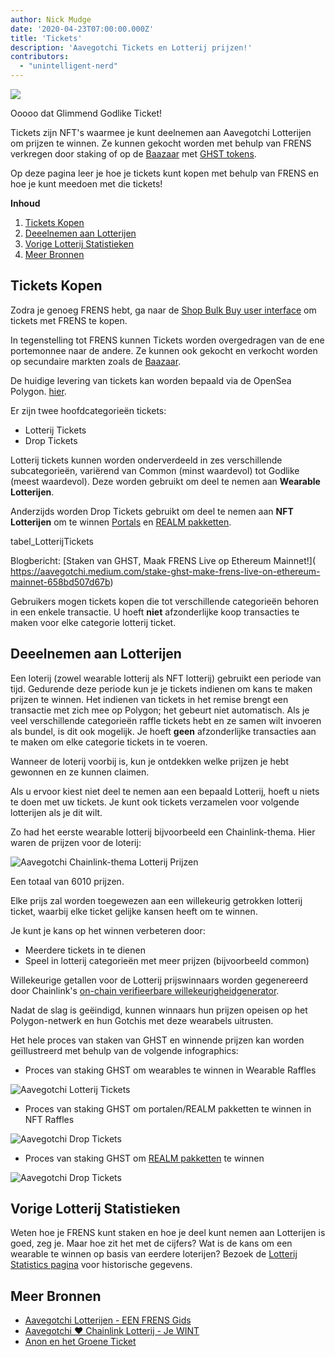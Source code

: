```yaml
---
author: Nick Mudge
date: '2020-04-23T07:00:00.000Z'
title: 'Tickets'
description: 'Aavegotchi Tickets en Lotterij prijzen!'
contributors:
  - "unintelligent-nerd"
---
```


<div class="headerImageContainer">
<img class="headerImage" src="/tickets/ticket-godlike.svg">
<p class="headerImageText">Ooooo dat Glimmend Godlike Ticket!</p>
</div>

Tickets zijn NFT's waarmee je kunt deelnemen aan Aavegotchi Lotterijen om prijzen te winnen. Ze kunnen gekocht worden met behulp van FRENS verkregen door staking of op de [Baazaar](/baazaar) met [GHST tokens](/ghst).

Op deze pagina leer je hoe je tickets kunt kopen met behulp van FRENS en hoe je kunt meedoen met die tickets!

<div class="contentsBox">

**Inhoud**

<ol>
<li><a href=#purchasing-tickets>Tickets Kopen</a></li>
<li><a href=#entering-raffles>Deeelnemen aan Lotterijen</a></li>
<li><a href=#past-raffles-statistics>Vorige Lotterij Statistieken</a></li>
<li><a href=#more-resources>Meer Bronnen</a></li>
</ol>

</div>

## Tickets Kopen

Zodra je genoeg FRENS hebt, ga naar de [Shop Bulk Buy user interface](https://aavegotchi.com/tickets) om tickets met FRENS te kopen.

In tegenstelling tot FRENS kunnen Tickets worden overgedragen van de ene portemonnee naar de andere. Ze kunnen ook gekocht en verkocht worden op secundaire markten zoals de [Baazaar](/baazaar).

De huidige levering van tickets kan worden bepaald via de OpenSea Polygon. [hier](https://opensea.io/collection/aavegotchi-raffle-tickets-polygon).

Er zijn twee hoofdcategorieën tickets:

* Lotterij Tickets
* Drop Tickets

Lotterij tickets kunnen worden onderverdeeld in zes verschillende subcategorieën, variërend van Common (minst waardevol) tot Godlike (meest waardevol). Deze worden gebruikt om deel te nemen aan **Wearable Lotterijen**.

Anderzijds worden Drop Tickets gebruikt om deel te nemen aan **NFT Lotterijen** om te winnen [Portals](/portals) en [REALM pakketten](/metaverse).

tabel_LotterijTickets

Blogbericht: \[Staken van GHST, Maak FRENS Live op Ethereum Mainnet!\]( https://aavegotchi.medium.com/stake-ghst-make-frens-live-on-ethereum-mainnet-658bd507d67b)

Gebruikers mogen tickets kopen die tot verschillende categorieën behoren in een enkele transactie. U hoeft **niet** afzonderlijke koop transacties te maken voor elke categorie lotterij ticket.

## Deeelnemen aan Lotterijen

Een loterij (zowel wearable lotterij als NFT lotterij) gebruikt een periode van tijd. Gedurende deze periode kun je je tickets indienen om kans te maken prijzen te winnen. Het indienen van tickets in het remise brengt een transactie met zich mee op Polygon; het gebeurt niet automatisch. Als je veel verschillende categorieën raffle tickets hebt en ze samen wilt invoeren als bundel, is dit ook mogelijk. Je hoeft **geen** afzonderlijke transacties aan te maken om elke categorie tickets in te voeren.

Wanneer de loterij voorbij is, kun je ontdekken welke prijzen je hebt gewonnen en ze kunnen claimen.

Als u ervoor kiest niet deel te nemen aan een bepaald Lotterij, hoeft u niets te doen met uw tickets. Je kunt ook tickets verzamelen voor volgende lotterijen als je dit wilt.

Zo had het eerste wearable lotterij bijvoorbeeld een Chainlink-thema. Hier waren de prijzen voor de loterij:

<img class = "bodyImage" src = "/tickets/link-raffle-prizes.png" alt = "Aavegotchi Chainlink-thema Lotterij Prijzen" />

Een totaal van 6010 prijzen.

Elke prijs zal worden toegewezen aan een willekeurig getrokken lotterij ticket, waarbij elke ticket gelijke kansen heeft om te winnen.

Je kunt je kans op het winnen verbeteren door:
* Meerdere tickets in te dienen
* Speel in lotterij categorieën met meer prijzen (bijvoorbeeld common)

Willekeurige getallen voor de Lotterij prijswinnaars worden gegenereerd door Chainlink's [on-chain verifieerbare willekeurigheidgenerator](https://blog.chain.link/verifiable-random-functions-vrf-random-number-generation-rng-feature/).

Nadat de slag is geëindigd, kunnen winnaars hun prijzen opeisen op het Polygon-netwerk en hun Gotchis met deze wearabels uitrusten.

Het hele proces van staken van GHST en winnende prijzen kan worden geïllustreerd met behulp van de volgende infographics:

* Proces van staking GHST om wearables te winnen in Wearable Raffles

<img class = "bodyImage" src = "/tickets/raffle-tickets-infographic.png" alt = "Aavegotchi Lotterij Tickets" />

* Proces van staking GHST om portalen/REALM pakketten te winnen in NFT Raffles

<img class = "bodyImage" src = "/tickets/drop-tickets-infographic.png" alt = "Aavegotchi Drop Tickets" />

* Proces van staking GHST om [REALM pakketten](/metaverse#realm-parcel-sizes) te winnen

<img class="bodyImage" src="/tickets/drop_ticket_post.png" alt="Aavegotchi Drop Tickets" />

## Vorige Lotterij Statistieken
Weten hoe je FRENS kunt staken en hoe je deel kunt nemen aan Lotterijen is goed, zeg je. Maar hoe zit het met de cijfers? Wat is de kans om een wearable te winnen op basis van eerdere loterijen? Bezoek de [Lotterij Statistics pagina](/raffles-stats) voor historische gegevens.

## Meer Bronnen

- [Aavegotchi Lotterijen - EEN FRENS Gids](https://aavegotchi.medium.com/aavegotchi-raffles-a-frenly-guide-66f624c9bc60)
- [Aavegotchi ❤ Chainlink Lotterij - Je WINT](https://aavegotchi.medium.com/aavegotchi-chainlink-raffle-you-just-won-af87712f1018)
- [Anon en het Groene Ticket](https://aavegotchi.medium.com/anon-and-the-green-ticket-5776969b3a69)
